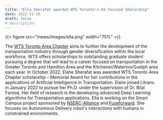 ```yaml
---
title: "Ella Sherafat awarded WTS Toronto's AI-focused Sholarship"
date: 2022-11-10
draft: false
# description:
---
```

{{< figure src="/news/images/ella.png" width="75%" >}}

<!--more-->

The [WTS Toronto Area Chapter](https://www.wtsinternational.org/chapters/toronto) aims to further the development of the transportation industry through gender diversification within the local workforce. WTS offers scholarships to outstanding graduate student pursuing a degree that will lead to a career focused on transportation in the Greater Toronto and Hamilton Area and the Kitchener/Waterloo/Guelph area each year. In October 2022, Elahe Sherafat was awarded WTS Toronto Area Chapter scholarship – Memorial Award for her contributions in the applications of Artificial Intelligence in Transportation. Elahe joined Litrans in January 2022 to pursue her Ph.D. under the supervision of Dr. Bilal Farooq. Her field of research is the developing advanced Deep Learning algorithms for Transportation applications. Ella is working on the Smart Campus project sponsored by [NSERC-Alliance](https://www.nserc-crsng.gc.ca/innovate-innover/alliance-alliance/index_eng.asp) and [Fuseforward](https://fuseforward.com/). She focuses on Autonomous Delivery robot's interactions with humans in constrained environments.

